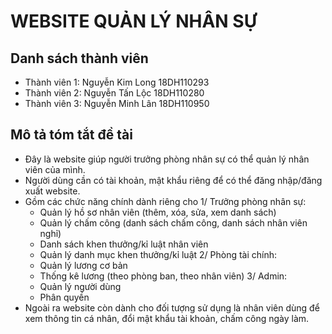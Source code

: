 # WEBSITE QUẢN LÝ NHÂN SỰ

## Danh sách thành viên

- Thành viên 1: Nguyễn Kim Long 18DH110293
- Thành viên 2: Nguyễn Tấn Lộc 18DH110280
- Thành viên 3: Nguyễn Minh Lân 18DH110950

## Mô tả tóm tắt đề tài

- Đây là website giúp người trưởng phòng nhân sự có thể quản lý nhân viên của mình.
- Người dùng cần có tài khoản, mật khẩu riêng để có thể đăng nhập/đăng xuất website.
- Gồm các chức năng chính dành riêng cho 
	1/ Trưởng phòng nhân sự:
	- Quản lý hồ sơ nhân viên (thêm, xóa, sửa, xem danh sách)
	- Quản lý chấm công (danh sách chấm công, danh sách nhân viên nghỉ)
	- Danh sách khen thưởng/kỉ luật nhân viên
	- Quản lý danh mục khen thưởng/kỉ luật
	2/ Phòng tài chính:
	- Quản lý lương cơ bản
	- Thống kê lương (theo phòng ban, theo nhân viên)
	3/ Admin:
	- Quản lý người dùng
	- Phân quyền
- Ngoài ra website còn dành cho đối tượng sử dụng là nhân viên dùng để xem thông tin cá nhân, đổi mật khẩu tài khoản, chấm công ngày làm.

